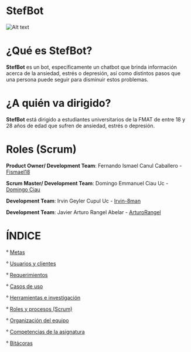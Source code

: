 # StefBot

![Alt text](https://github.com/Fismael18/StefBot/blob/main/Imagenes%20StefBot/StefBot%20GitHub.jpg)

# ¿Qué es StefBot?

**StefBot** es un bot, específicamente un chatbot que brinda información acerca de la ansiedad, estrés o depresión, así como distintos pasos que una persona puede seguir para disminuir estos problemas. 

# ¿A quién va dirigido?

**StefBot** está dirigido a estudiantes universitarios de la FMAT de entre 18 y 28 años de edad que sufren de ansiedad, estrés o depresión.

# Roles (Scrum)

**Product Owner/ Development Team**: Fernando Ismael Canul Caballero - [Fismael18](https://github.com/Fismael18)

**Scrum Master/ Development Team**: Domingo Emmanuel Ciau Uc - [Domingo Ciau](https://github.com/DomingoCiau)

**Development Team**: Irvin Geyler Cupul Uc - [Irvin-8man](https://github.com/Irving-8man)

**Development Team**: Javier Arturo Rangel Abelar - [ArturoRangel](https://github.com/ArturoRangel)

# ÍNDICE

° [Metas](https://github.com/Fismael18/StefBot/blob/main/Documentos/Metas.md)

° [Usuarios y clientes](https://github.com/Fismael18/StefBot/blob/main/Documentos/Usuarios%20y%20clientes.md)

° [Requerimientos](https://github.com/Fismael18/StefBot/blob/main/Documentos/Requerimientos.md)

° [Casos de uso](https://github.com/Fismael18/StefBot/blob/main/Documentos/Casos%20de%20uso.md)

° [Herramientas e investigación](https://github.com/Fismael18/StefBot/blob/main/Documentos/Herramientas%20e%20investigaci%C3%B3n.md)

° [Roles y procesos (Scrum)](https://github.com/Fismael18/StefBot/blob/main/Documentos/Roles%20y%20procesos%20(Scrum).md)

° [Organización del equipo](https://github.com/Fismael18/StefBot/tree/main/Documentos)

° [Competencias de la asignatura](https://github.com/Fismael18/StefBot/blob/main/Documentos/Competencias%20de%20la%20asignatura.md)

° [Bitácoras](https://github.com/Fismael18/StefBot/blob/main/Documentos/Bit%C3%A1coras.md)
